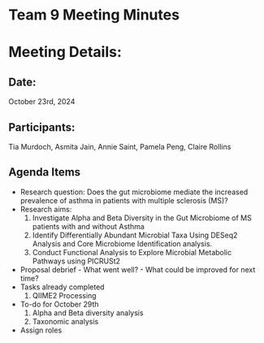 # Team 9 Meeting Minutes 
# Meeting Details:
## Date: 
October 23rd, 2024

## Participants:
Tia Murdoch, Asmita Jain, Annie Saint, Pamela Peng, Claire Rollins

## Agenda Items
- Research question: Does the gut microbiome mediate the increased prevalence of asthma in patients with multiple sclerosis (MS)?
- Research aims:
    1. Investigate Alpha and Beta Diversity in the Gut Microbiome of MS patients with and without Asthma
    2. Identify Differentially Abundant Microbial Taxa Using DESeq2 Analysis and Core Microbiome Identification
          analysis.
    3. Conduct Functional Analysis to Explore Microbial Metabolic Pathways using PICRUSt2
- Proposal debrief
      - What went well?
      - What could be improved for next time?
- Tasks already completed
    1. QIIME2 Processing
- To-do for October 29th
    1. Alpha and Beta diversity analysis
    2. Taxonomic analysis
- Assign roles

